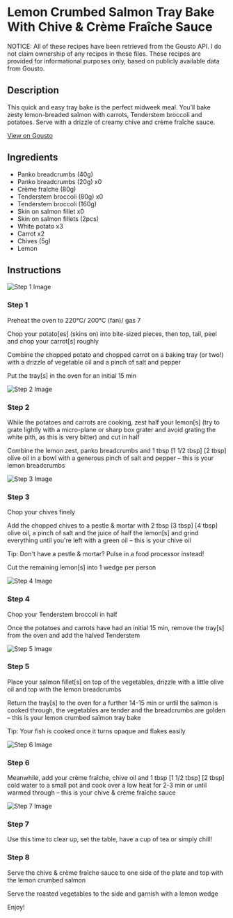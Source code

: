 # Lemon Crumbed Salmon Tray Bake With Chive & Crème Fraîche Sauce

NOTICE: All of these recipes have been retrieved from the Gousto API. I do not claim ownership of any recipes in these files. These recipes are provided for informational purposes only, based on publicly available data from Gousto.

## Description

This quick and easy tray bake is the perfect midweek meal. You’ll bake zesty lemon-breaded salmon with carrots, Tenderstem broccoli and potatoes. Serve with a drizzle of creamy chive and crème fraîche sauce. 

[View on Gousto](https://www.gousto.co.uk/recipes/cookbook/lemon-crumbed-salmon-tray-bake-with-chive-creme-fraiche-sauce)

## Ingredients

- Panko breadcrumbs (40g)
- Panko breadcrumbs (20g) x0
- Crème fraîche (80g)
- Tenderstem broccoli (80g) x0
- Tenderstem broccoli (160g)
- Skin on salmon fillet x0
- Skin on salmon fillets (2pcs)
- White potato x3
- Carrot x2
- Chives (5g)
- Lemon

## Instructions

![Step 1 Image](https://production-media.gousto.co.uk/cms/recipe-step-image/Step-1-1725448816521-x200.jpg)

### Step 1

Preheat the oven to 220°C/ 200°C (fan)/ gas 7

Chop your potato[es] (skins on) into bite-sized pieces, then top, tail, peel and chop your carrot[s] roughly

Combine the chopped potato and chopped carrot on a baking tray (or two!) with a drizzle of vegetable oil and a pinch of salt and pepper

Put the tray[s] in the oven for an initial 15 min

![Step 2 Image](https://production-media.gousto.co.uk/cms/recipe-step-image/Step-2-1725448823225-x200.jpg)

### Step 2

While the potatoes and carrots are cooking, zest half your lemon[s] (try to grate lightly with a micro-plane or sharp box grater and avoid grating the white pith, as this is very bitter) and cut in half

Combine the lemon zest, panko breadcrumbs and 1 tbsp <span class="text-purple">[1 1/2 tbsp]</span> <span class="text-danger">[2 tbsp] </span>olive oil in a bowl with a generous pinch of salt and pepper – this is your lemon breadcrumbs

![Step 3 Image](https://production-media.gousto.co.uk/cms/recipe-step-image/Step-3-1725448841412-x200.jpg)

### Step 3

Chop your chives finely

Add the chopped chives to a pestle & mortar with 2 tbsp <span class="text-purple">[3 tbsp] </span><span class="text-danger">[4 tbsp]</span> olive oil, a pinch of salt and the juice of half the lemon[s] and grind everything until you're left with a green oil – this is your chive oil

Tip: Don't have a pestle & mortar? Pulse in a food processor instead!

Cut the remaining lemon[s] into 1 wedge per person

![Step 4 Image](https://production-media.gousto.co.uk/cms/recipe-step-image/Step-4-1725448848015-x200.jpg)

### Step 4

Chop your Tenderstem broccoli in half

Once the potatoes and carrots have had an initial 15 min, remove the tray[s] from the oven and add the halved Tenderstem

![Step 5 Image](https://production-media.gousto.co.uk/cms/recipe-step-image/Step-5-1725448852205-x200.jpg)

### Step 5

Place your salmon fillet[s] on top of the vegetables, drizzle with a little olive oil and top with the lemon breadcrumbs

Return the tray[s] to the oven for a further 14-15 min or until the salmon is cooked through, the vegetables are tender and the breadcrumbs are golden – this is your lemon crumbed salmon tray bake

Tip: Your fish is cooked once it turns opaque and flakes easily

![Step 6 Image](https://production-media.gousto.co.uk/cms/recipe-step-image/Step-6-1725448858247-x200.jpg)

### Step 6

Meanwhile, add your crème fraîche, chive oil and 1 tbsp <span class="text-purple">[1 1/2 tbsp]</span> <span class="text-danger">[2 tbsp]</span> cold water to a small pot and cook over a low heat for 2-3 min or until warmed through – this is your chive & crème fraîche sauce

![Step 7 Image](https://production-media.gousto.co.uk/cms/recipe-step-image/Step-7-1725448863987-x200.jpg)

### Step 7

Use this time to clear up, set the table, have a cup of tea or simply chill!

### Step 8

Serve the chive & crème fraîche sauce to one side of the plate and top with the lemon crumbed salmon

Serve the roasted vegetables to the side and garnish with a lemon wedge

Enjoy!


